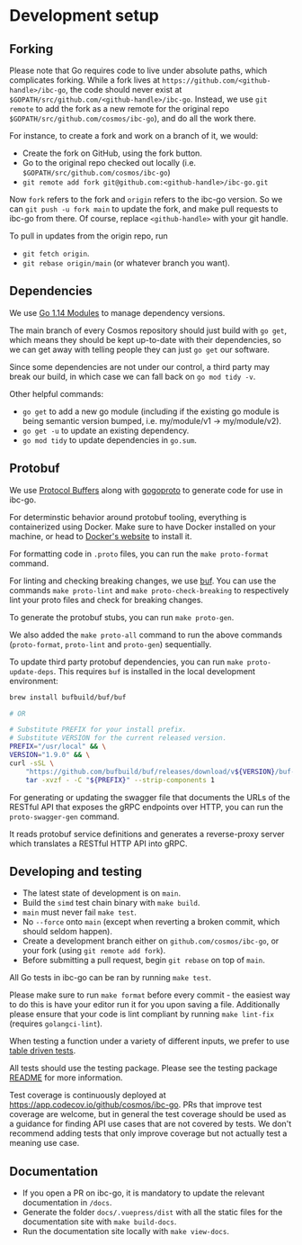 # Development setup

## Forking

Please note that Go requires code to live under absolute paths, which complicates forking. While a fork lives at `https://github.com/<github-handle>/ibc-go`, the code should never exist at `$GOPATH/src/github.com/<github-handle>/ibc-go`. Instead, we use `git remote` to add the fork as a new remote for the original repo `$GOPATH/src/github.com/cosmos/ibc-go`), and do all the work there.

For instance, to create a fork and work on a branch of it, we would:

- Create the fork on GitHub, using the fork button.
- Go to the original repo checked out locally (i.e. `$GOPATH/src/github.com/cosmos/ibc-go`)
- `git remote add fork git@github.com:<github-handle>/ibc-go.git`

Now `fork` refers to the fork and `origin` refers to the ibc-go version. So we can `git push -u fork main` to update the fork, and make pull requests to ibc-go from there. Of course, replace `<github-handle>` with your git handle.

To pull in updates from the origin repo, run

- `git fetch origin`.
- `git rebase origin/main` (or whatever branch you want).

## Dependencies

We use [Go 1.14 Modules](https://github.com/golang/go/wiki/Modules) to manage dependency versions.

The main branch of every Cosmos repository should just build with `go get`, which means they should be kept up-to-date with their dependencies, so we can get away with telling  people they can just `go get` our software.

Since some dependencies are not under our control, a third party may break our build, in which case we can fall back on `go mod tidy -v`.

Other helpful commands:

- `go get` to add a new go module (including if the existing go module is being semantic version bumped, i.e. my/module/v1 -> my/module/v2).
- `go get -u` to update an existing dependency.
- `go mod tidy` to update dependencies in `go.sum`.

## Protobuf

We use [Protocol Buffers](https://developers.google.com/protocol-buffers) along with [gogoproto](https://github.com/cosmos/gogoproto) to generate code for use in ibc-go.

For determinstic behavior around protobuf tooling, everything is containerized using Docker. Make sure to have Docker installed on your machine, or head to [Docker's website](https://docs.docker.com/get-docker/) to install it.

For formatting code in `.proto` files, you can run the `make proto-format` command.

For linting and checking breaking changes, we use [buf](https://buf.build/). You can use the commands `make proto-lint` and `make proto-check-breaking` to respectively lint your proto files and check for breaking changes.

To generate the protobuf stubs, you can run `make proto-gen`.

We also added the `make proto-all` command to run the above commands (`proto-format`, `proto-lint` and `proto-gen`) sequentially.

To update third party protobuf dependencies, you can run `make proto-update-deps`. This requires `buf` is installed in the local development environment:

```bash
brew install bufbuild/buf/buf

# OR

# Substitute PREFIX for your install prefix.
# Substitute VERSION for the current released version.
PREFIX="/usr/local" && \
VERSION="1.9.0" && \
curl -sSL \
    "https://github.com/bufbuild/buf/releases/download/v${VERSION}/buf-$(uname -s)-$(uname -m).tar.gz" | \
    tar -xvzf - -C "${PREFIX}" --strip-components 1
```

For generating or updating the swagger file that documents the URLs of the RESTful API that exposes the gRPC endpoints over HTTP, you can run the `proto-swagger-gen` command.

It reads protobuf service definitions and generates a reverse-proxy server which translates a RESTful HTTP API into gRPC. 

## Developing and testing

- The latest state of development is on `main`.
- Build the `simd` test chain binary with `make build`.
- `main` must never fail `make test`.
- No `--force` onto `main` (except when reverting a broken commit, which should seldom happen).
- Create a development branch either on `github.com/cosmos/ibc-go`, or your fork (using `git remote add fork`).
- Before submitting a pull request, begin `git rebase` on top of `main`.

All Go tests in ibc-go can be ran by running `make test`.

Please make sure to run `make format` before every commit - the easiest way to do this is have your editor run it for you upon saving a file. Additionally please ensure that your code is lint compliant by running `make lint-fix` (requires `golangci-lint`).

When testing a function under a variety of different inputs, we prefer to use [table driven tests](https://github.com/golang/go/wiki/TableDrivenTests).

All tests should use the testing package. Please see the testing package [README](./testing/README.md) for more information.

Test coverage is continuously deployed at https://app.codecov.io/github/cosmos/ibc-go. PRs that improve test coverage are welcome, but in general the test coverage should be used as a guidance for finding API use cases that are not covered by tests. We don't recommend adding tests that only improve coverage but not actually test a meaning use case.

## Documentation

- If you open a PR on ibc-go, it is mandatory to update the relevant documentation in `/docs`.
- Generate the folder `docs/.vuepress/dist` with all the static files for the documentation site with `make build-docs`.
- Run the documentation site locally with `make view-docs`.
